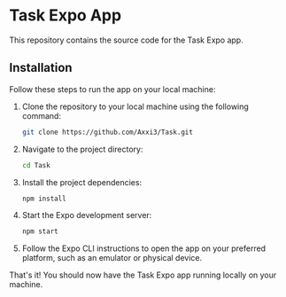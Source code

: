 # Task Expo App

This repository contains the source code for the Task Expo app.

## Installation

Follow these steps to run the app on your local machine:

1. Clone the repository to your local machine using the following command:

    ```bash
    git clone https://github.com/Axxi3/Task.git
    ```

2. Navigate to the project directory:

    ```bash
    cd Task
    ```

3. Install the project dependencies:

    ```bash
    npm install
    ```

4. Start the Expo development server:

    ```bash
    npm start
    ```

5. Follow the Expo CLI instructions to open the app on your preferred platform, such as an emulator or physical device.

That's it! You should now have the Task Expo app running locally on your machine.
